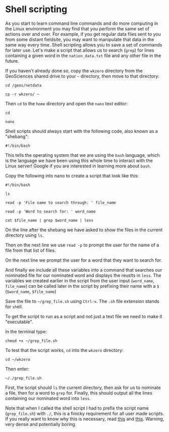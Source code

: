 # Shell scripting

As you start to learn command line commands and do more computing in the Linux environment you may find that you perform the same set of actions over and over. For example, if you get regular data files sent to you from some distant fieldsite, you may want to manipulate that data in the same way every time. Shell scripting allows you to save a set of commands for later use. Let's make a script that allows us to search (`grep`) for lines containing a given word in the `nation_data.txt` file and any other file in the future. 

If you haven't already done so, copy the `wkzero` directory from the GeoSciences shared drive to your `~` directory, then move to that directory:

```
cd /geos/netdata

cp -r wkzero/ ~
```

Then `cd` to the `home` directory and open the `nano` text editor:

```
cd

nano
```

Shell scripts should always start with the following code, also known as a "shebang":

```
#!/bin/bash
```

This tells the operating system that we are using the `bash` language, which is the language we have been using this whole time to interact with the Linux server! Google if you are interested in learning more about `bash`.

Copy the following into nano to create a script that look like this:

```
#!/bin/bash

ls

read -p 'File name to search through: ' file_name

read -p 'Word to search for: ' word_name

cat $file_name | grep $word_name | less
```

On the line after the shebang we have asked to show the files in the current directory using `ls`.

Then on the next line we use `read -p` to prompt the user for the name of a file from that list of files.

On the next line we prompt the user for a word that they want to search for.

And finally we include all these variables into a command that searches our nominated file for our nominated word and displays the reuslts in `less`. The variables we created earlier in the script from the user input (`word_name`, `file_name`) can be called later in the script by prefixing their name with a `$` (`$word_name`, `$file_name`)

Save the file to `~/grep_file.sh` using `Ctrl-x`. The `.sh` file extension stands for `sh`ell.

To get the script to run as a script and not just a text file we need to make it "executable".

In the terminal type:

```
chmod +x ~/grep_file.sh
```

To test that the script works, `cd` into the `wkzero` directory:

```
cd ~/wkzero
```

Then enter:

```
~/./grep_file.sh
```

First, the script should `ls` the current directory, then ask for us to nominate a file, then for a word to `grep` for. Finally, this should output all the lines containing our nominated word into `less`.

Note that when I called the shell script I had to prefix the script name (`grep_file.sh`) with `./`, this is a finicky requirement for all user made scripts. If you really want to know why this is necessary, read [this](http://www.linfo.org/dot_slash.html) and [this](https://www.stackoverflow.com/q/6331075/5622415). Warning, very dense and potentially boring.


